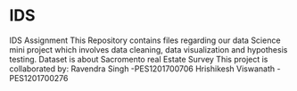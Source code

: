 # IDS
IDS Assignment
This Repository contains files regarding our data Science mini project 
which involves data cleaning, data visualization and hypothesis testing.
Dataset is about Sacromento real Estate Survey
This project is collaborated by:
Ravendra Singh -PES1201700706
Hrishikesh Viswanath -PES1201700276
